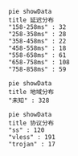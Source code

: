 
```mermaid
pie showData
title 延迟分布
"158-258ms" : 32
"258-358ms" : 28
"358-458ms" : 22
"458-558ms" : 18
"558-658ms" : 61
"658-758ms" : 108
"758-858ms" : 59
```
```mermaid
pie showData
title 地域分布
"未知" : 328
```
```mermaid
pie showData
title 协议分布
"ss" : 120
"vless" : 191
"trojan" : 17
```